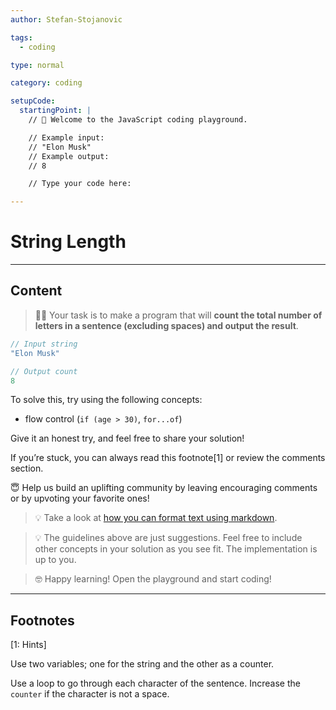 ```yaml
---
author: Stefan-Stojanovic

tags:
  - coding

type: normal

category: coding

setupCode:
  startingPoint: |
    // 👋 Welcome to the JavaScript coding playground.

    // Example input:
    // "Elon Musk"
    // Example output:
    // 8

    // Type your code here:

---
```


# String Length

---

## Content

> 👩‍💻 Your task is to make a program that will **count the total number of letters in a sentence (excluding spaces) and output the result**.

```javascript
// Input string
"Elon Musk"

// Output count
8
```

To solve this, try using the following concepts:
- flow control (`if (age > 30)`, `for...of`)

Give it an honest try, and feel free to share your solution!

If you’re stuck, you can always read this footnote[1] or review the comments section.

😇 Help us build an uplifting community by leaving encouraging comments or by upvoting your favorite ones!

> 💡 Take a look at [how you can format text using markdown](https://www.enki.com/glossary/general/markdown-formatting).

> 💡 The guidelines above are just suggestions. Feel free to include other concepts in your solution as you see fit. The implementation is up to you.

> 🤓 Happy learning! Open the playground and start coding!


---

## Footnotes

[1: Hints]

Use two variables; one for the string and the other as a counter.

Use a loop to go through each character of the sentence. Increase the `counter` if the character is not a space.
